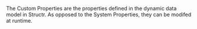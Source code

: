 The Custom Properties are the properties defined in the dynamic data model in Structr. As opposed to the System Properties, they can be modifed at runtime.
